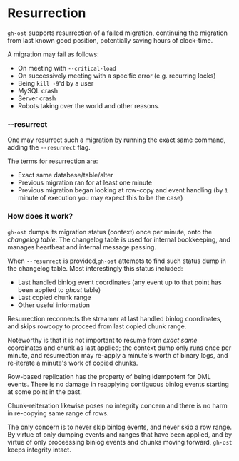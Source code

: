 # Resurrection

`gh-ost` supports resurrection of a failed migration, continuing the migration from last known good position, potentially saving hours of clock-time.

A migration may fail as follows:

- On meeting with `--critical-load`
- On successively meeting with a specific error (e.g. recurring locks)
- Being `kill -9`'d by a user
- MySQL crash
- Server crash
- Robots taking over the world and other reasons.

### --resurrect

One may resurrect such a migration by running the exact same command, adding the `--resurrect` flag.

The terms for resurrection are:

- Exact same database/table/alter
- Previous migration ran for at least one minute
- Previous migration began looking at row-copy and event handling (by `1` minute of execution you may expect this to be the case)

### How does it work?

`gh-ost` dumps its migration status (context) once per minute, onto the _changelog table_. The changelog table is used for internal bookkeeping, and manages heartbeat and internal message passing.

When `--resurrect` is provided,`gh-ost` attempts to find such status dump in the changelog table. Most interestingly this status included:

- Last handled binlog event coordinates (any event up to that point has been applied to _ghost_ table)
- Last copied chunk range
- Other useful information

Resurrection reconnects the streamer at last handled binlog coordinates, and skips rowcopy to proceed from last copied chunk range.

Noteworthy is that it is not important to resume from _exact same_ coordinates and chunk as last applied; the context dump only runs once per minute, and resurrection may re-apply a minute's worth of binary logs, and re-iterate a minute's work of copied chunks.

Row-based replication has the property of being idempotent for DML events. There is no damage in reapplying contiguous binlog events starting at some point in the past.

Chunk-reiteration likewise poses no integrity concern and there is no harm in re-copying same range of rows.

The only concern is to never skip binlog events, and never skip a row range. By virtue of only dumping events and ranges that have been applied, and by virtue of only proceessing binlog events and chunks moving forward, `gh-ost` keeps integrity intact.
